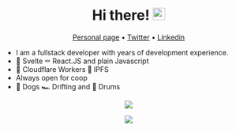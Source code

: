 <div align="center">
   <h1>Hi there! <img src="https://media.giphy.com/media/hvRJCLFzcasrR4ia7z/giphy.gif" width="25px"></h1>
</div>

<p align="center">
  <a href="https://yankowski.org">Personal page</a> •
  <a href="https://twitter.com/youaresoroman">Twitter</a> •
  <a href="https://www.linkedin.com/in/youaresoroman">Linkedin</a>
</p>

- I am a fullstack developer with years of development experience.
- 🔫 Svelte ⚰️ React.JS and plain Javascript
- 💊 Cloudflare Workers 💎 IPFS
- Always open for coop
- 🐶 Dogs 🏎️ Drifting and 🥁 Drums

<div align="center">
  
<!-- ![Anurag's GitHub stats](https://github-readme-stats.vercel.app/api?username=youaresoroman&show_icons=true&theme=default&count_private=true) -->

 <img src="https://github-profile-trophy.vercel.app/?username=youaresoroman&theme=flat&no-frame=true&margin-w=10" />
 
![](https://hit.yhype.me/github/profile?user_id=53238921)

</div>

